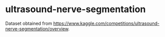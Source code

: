 # ultrasound-nerve-segmentation
Dataset obtained from https://www.kaggle.com/competitions/ultrasound-nerve-segmentation/overview.
